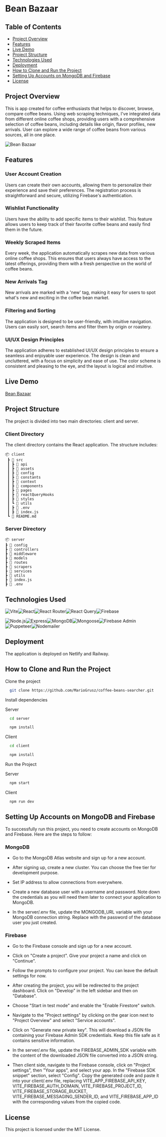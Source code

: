 # Bean Bazaar

## Table of Contents

- [Project Overview](#project-overview)
- [Features](#features)
- [Live Demo](#live-demo)
- [Project Structure](#project-structure)
- [Technologies Used](#technologies-used)
- [Deployment](#deployment)
- [How to Clone and Run the Project](#how-to-clone-and-run-the-project)
- [Setting Up Accounts on MongoDB and Firebase](#setting-up-accounts-on-mongodb-and-firebase)
- [License](#license)

## Project Overview

This is app created for coffee enthusiasts that helps to discover, browse, compare coffee beans.
Using web scraping techniques, I've integrated data from different online coffee shops,
providing users with a comprehensive selection of coffee beans, including details like origin, flavor profiles, new arrivals.
User can explore a wide range of coffee beans from various sources, all in one place.

![Bean Bazaar](https://github.com/username/repository/raw/main/src/assets/laptop_bean.jpg)

## Features

### User Account Creation

Users can create their own accounts, allowing them to personalize their experience and save their preferences. The registration process is straightforward and secure, utilizing Firebase's authentication.

### Wishlist Functionality

Users have the ability to add specific items to their wishlist. This feature allows users to keep track of their favorite coffee beans and easily find them in the future.

### Weekly Scraped Items

Every week, the application automatically scrapes new data from various online coffee shops. This ensures that users always have access to the latest offerings, providing them with a fresh perspective on the world of coffee beans.

### New Arrivals Tag

New arrivals are marked with a 'new' tag, making it easy for users to spot what's new and exciting in the coffee bean market.

### Filtering and Sorting

The application is designed to be user-friendly, with intuitive navigation. Users can easily sort, search items and filter them by origin or roastery.

### UI/UX Design Principles

The application adheres to established UI/UX design principles to ensure a seamless and enjoyable user experience. The design is clean and uncluttered, with a focus on simplicity and ease of use. The color scheme is consistent and pleasing to the eye, and the layout is logical and intuitive.

## Live Demo

[Bean Bazaar](https://beanbazaar.netlify.app)

## Project Structure

The project is divided into two main directories: client and server.

### Client Directory

The client directory contains the React application. The structure includes:

```
📦 client
 ┣ 📂 src
 ┃ ┣ 📂 api
 ┃ ┣ 📂 assets
 ┃ ┣ 📂 config
 ┃ ┣ 📂 constants
 ┃ ┣ 📂 context
 ┃ ┣ 📂 components
 ┃ ┣ 📂 pages
 ┃ ┣ 📂 reactQueryHooks
 ┃ ┣ 📂 styles
 ┃ ┗ 📂 utils
 ┃ ┣ 📜 .env
 ┃ ┣ 📜 index.js
 ┗ 📜 README.md
```

### Server Directory

```
📦 server
┣ 📂 config
┣ 📂 controllers
┣ 📂 middleware
┣ 📂 models
┣ 📂 routes
┣ 📂 scrapers
┣ 📂 services
┣ 📂 utils
┣ 📜 index.js
┣ 📜 .env
```

## Technologies Used

<img alt="Vite" src="https://img.shields.io/badge/-Vite-646CFF?logo=vite&logoColor=white&style=for-the-badge"><img alt="React" src="https://img.shields.io/badge/-React-61DAFB?logo=react&logoColor=white&style=for-the-badge"><img alt="React Router" src="https://img.shields.io/badge/-React_Router-CA4245?logo=react-router&logoColor=white&style=for-the-badge"><img alt="React Query" src="https://img.shields.io/badge/-React_Query-000000?logo=react-query&logoColor=white&style=for-the-badge"><img alt="Firebase" src="https://img.shields.io/badge/-Firebase-FFCA28?logo=firebase&logoColor=black&style=for-the-badge">

<img alt="Node.js" src="https://img.shields.io/badge/-Node.js-339933?logo=node-dot-js&logoColor=white&style=for-the-badge"><img alt="Express" src="https://img.shields.io/badge/-Express-000000?logo=express&logoColor=white&style=for-the-badge"><img alt="MongoDB" src="https://img.shields.io/badge/-MongoDB-47A248?logo=mongoDB&logoColor=white&style=for-the-badge"><img alt="Mongoose" src="https://img.shields.io/badge/-Mongoose-880000?logoColor=white&style=for-the-badge"><img alt="Firebase Admin" src="https://img.shields.io/badge/-Firebase_Admin-FFCA28?logo=firebase&logoColor=black&style=for-the-badge"><img alt="Puppeteer" src="https://img.shields.io/badge/-Puppeteer-40B5A4?logo=puppeteer&logoColor=white&style=for-the-badge"><img alt="Nodemailer" src="https://img.shields.io/badge/-Nodemailer-009CAB?logo=nodemailer&logoColor=white&style=for-the-badge">

## Deployment

The application is deployed on Netlify and Railway.

## How to Clone and Run the Project

Clone the project

```bash
  git clone https://github.com/MarioGrusz/coffee-beans-searcher.git
```

Install dependencies

Server

```bash
  cd server
```

```bash
  npm install
```

Client

```bash
  cd client
```

```bash
  npm install
```

Run the Project

Server

```bash
  npm start
```

Client

```bash
  npm run dev
```

## Setting Up Accounts on MongoDB and Firebase

To successfully run this project, you need to create accounts on MongoDB and Firebase. Here are the steps to follow:

### MongoDB

- Go to the MongoDB Atlas website and sign up for a new account.

- After signing up, create a new cluster. You can choose the free tier for development purpose.

- Set IP address to allow connections from everywhere.

- Create a new database user with a username and password. Note down the credentials as you will need them later to connect your application to MongoDB.

- In the server/.env file, update the MONGODB_URL variable with your MongoDB connection string. Replace <password> with the password of the database user you just created.

### Firebase

- Go to the Firebase console and sign up for a new account.

- Click on "Create a project". Give your project a name and click on "Continue".

- Follow the prompts to configure your project. You can leave the default settings for now.

- After creating the project, you will be redirected to the project dashboard. Click on "Develop" in the left sidebar and then on "Database".

- Choose "Start in test mode" and enable the "Enable Firestore" switch.

- Navigate to the "Project settings" by clicking on the gear icon next to "Project Overview" and select "Service accounts".

- Click on "Generate new private key". This will download a JSON file containing your Firebase Admin SDK credentials. Keep this file safe as it contains sensitive information.

- In the server/.env file, update the FIREBASE_ADMIN_SDK variable with the content of the downloaded JSON file converted into a JSON string.

- Then client side, navigate to the Firebase console, click on "Project settings", then "Your apps", and select your app. In the "Firebase SDK snippet" section, select "Config". Copy the generated code and paste it into your client/.env file, replacing VITE_APP_FIREBASE_API_KEY, VITE_FIREBASE_AUTH_DOMAIN, VITE_FIREBASE_PROJECT_ID, VITE_FIREBASE_STORAGE_BUCKET, VITE_FIREBASE_MESSAGING_SENDER_ID, and VITE_FIREBASE_APP_ID with the corresponding values from the copied code.

## License

This project is licensed under the MIT License.
